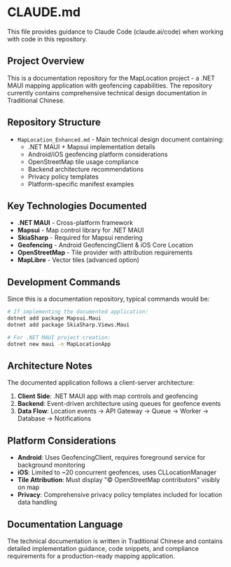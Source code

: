 # CLAUDE.md

This file provides guidance to Claude Code (claude.ai/code) when working with code in this repository.

## Project Overview

This is a documentation repository for the MapLocation project - a .NET MAUI mapping application with geofencing capabilities. The repository currently contains comprehensive technical design documentation in Traditional Chinese.

## Repository Structure

- `MapLocation_Enhanced.md` - Main technical design document containing:
  - .NET MAUI + Mapsui implementation details
  - Android/iOS geofencing platform considerations
  - OpenStreetMap tile usage compliance
  - Backend architecture recommendations
  - Privacy policy templates
  - Platform-specific manifest examples

## Key Technologies Documented

- **.NET MAUI** - Cross-platform framework
- **Mapsui** - Map control library for .NET MAUI
- **SkiaSharp** - Required for Mapsui rendering
- **Geofencing** - Android GeofencingClient & iOS Core Location
- **OpenStreetMap** - Tile provider with attribution requirements
- **MapLibre** - Vector tiles (advanced option)

## Development Commands

Since this is a documentation repository, typical commands would be:

```bash
# If implementing the documented application:
dotnet add package Mapsui.Maui
dotnet add package SkiaSharp.Views.Maui

# For .NET MAUI project creation:
dotnet new maui -n MapLocationApp
```

## Architecture Notes

The documented application follows a client-server architecture:
1. **Client Side**: .NET MAUI app with map controls and geofencing
2. **Backend**: Event-driven architecture using queues for geofence events
3. **Data Flow**: Location events → API Gateway → Queue → Worker → Database → Notifications

## Platform Considerations

- **Android**: Uses GeofencingClient, requires foreground service for background monitoring
- **iOS**: Limited to ~20 concurrent geofences, uses CLLocationManager
- **Tile Attribution**: Must display "© OpenStreetMap contributors" visibly on map
- **Privacy**: Comprehensive privacy policy templates included for location data handling

## Documentation Language

The technical documentation is written in Traditional Chinese and contains detailed implementation guidance, code snippets, and compliance requirements for a production-ready mapping application.